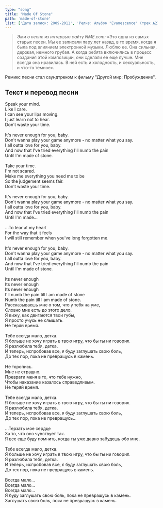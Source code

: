 ```yaml
---
type: "song"
title: "Made Of Stone"
path: 'made-of-stone'
list: ['Дата записи: 2009-2011', 'Релиз: Альбом "Evanescence" (трек №2)', 'Продолжительность: 3:33']
---
```


> <cite>Эми о песне из интервью сайту NME.com:</cite> «Это одна из самых старых песен. Мы ее записали пару лет назад, в то время, когда я была под влиянием электронной музыки. Люблю ее. Она сильная, дерзкая, немного грубая. А когда ребята включились в процесс создания этой композиции, они сделали ее еще лучше. Мне всегда она нравилась. В ней есть и холодность, и сексуальность, и что-то темное».

Ремикс песни стал саундтреком к фильму "Другой мир: Пробуждение".





## <i class="fas fa-dove"></i> Текст и перевод песни

<div class="song-wrap">

<div class="song-lyric">
	Speak your mind.<br/>
	Like I care.<br/>
	I can see your lips moving.<br/>
	I just learn not to hear.<br/>
	Don't waste your time.<br/>
<br/>
	It's never enough for you, baby.<br/>
	Don't wanna play your game anymore - no matter what you say.<br/>
	I all outta love for you, baby.<br/>
	And now that I've tried everything I'll numb the pain<br/>
	Until I'm made of stone.<br/>
<br/>
	Take your time.<br/>
	I'm not scared.<br/>
	Make me everything you need me to be<br/>
	So the judgement seems fair.<br/>
	Don't waste your time.<br/>
<br/>
	It's never enough for you, baby.<br/>
	Don't wanna play your game anymore - no matter what you say.<br/>
	I all outta love for you, baby.<br/>
	And now that I've tried everything I'll numb the pain<br/>
	Until I'm made...<br/>
<br/>
	...To tear at my heart<br/>
	For the way that it feels<br/>
	I will still remember when you've long forgotten me.<br/>
<br/>
	It's never enough for you, baby.<br/>
	Don't wanna play your game anymore - no matter what you say.<br/>
	I all outta love for you, baby.<br/>
	And now that I've tried everything I'll numb the pain<br/>
	Until I'm made of stone.<br/>
<br/>
	Its never enough<br/>
	Its never enough<br/>
	Its never enough<br/>
	I'll numb the pain till I am made of stone<br/>
	Numb the pain till I am made of stone.</div>

<div class="song-lyric">
	Рассказываешь мне о том, что у тебя на уме,<br/>
	Словно мне есть до этого дело.<br/>
	Я вижу, как двигаются твои губы,<br/>
	Я просто учусь не слышать.<br/>
	Не теряй время.<br/>
<br/>
	Тебе всегда мало, детка.<br/>
	Я больше не хочу играть в твою игру, что бы ты ни говорил.<br/>
	Я разлюбила тебя, детка.<br/>
	И теперь, испробовав все, я буду заглушать свою боль,<br/>
	До тех пор, пока не превращусь в камень.<br/>
<br/>
	Не торопись.<br/>
	Мне не страшно.<br/>
	Преврати меня в то, что тебе нужно,<br/>
	Чтобы наказание казалось справедливым.<br/>
	Не теряй время.<br/>
<br/>
	Тебе всегда мало, детка.<br/>
	Я больше не хочу играть в твою игру, что бы ты ни говорил.<br/>
	Я разлюбила тебя, детка.<br/>
	И теперь, испробовав все, я буду заглушать свою боль,<br/>
	До тех пор, пока не превращусь...<br/>
<br/>
	...Терзать мое сердце<br/>
	За то, что оно чувствует так.<br/>
	Я все еще буду помнить, когда ты уже давно забудешь обо мне.<br/>
<br/>
	Тебе всегда мало, детка.<br/>
	Я больше не хочу играть в твою игру, что бы ты ни говорил.<br/>
	Я разлюбила тебя, детка.<br/>
	И теперь, испробовав все, я буду заглушать свою боль,<br/>
	До тех пор, пока не превращусь в камень.<br/>
<br/>
	Всегда мало...<br/>
	Всегда мало...<br/>
	Всегда мало...<br/>
	Я буду заглушать свою боль, пока не превращусь в камень.<br/>
	Заглушать свою боль, пока не превращусь в камень.</div>

</div>
    